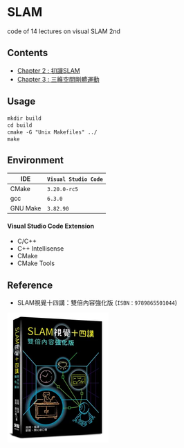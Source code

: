 # SLAM
code of 14 lectures on visual SLAM 2nd

## Contents
* [Chapter 2 : 初識SLAM](ch2/ch2.md)
* [Chapter 3 : 三維空間剛體運動](ch3/ch3.md)

## Usage
```shell
mkdir build
cd build
cmake -G "Unix Makefiles" ../
make
```

## Environment
|IDE|`Visual Studio Code`|
|-|-|
|CMake|`3.20.0-rc5`|
|gcc|`6.3.0`|
|GNU Make|`3.82.90`|

#### Visual Studio Code Extension
* C/C++
* C++ Intellisense
* CMake
* CMake Tools 

## Reference
* SLAM視覺十四講：雙倍內容強化版 (`ISBN：9789865501044`)

![Reference](https://github.com/Offliners/SLAM/blob/main/reference.png)
